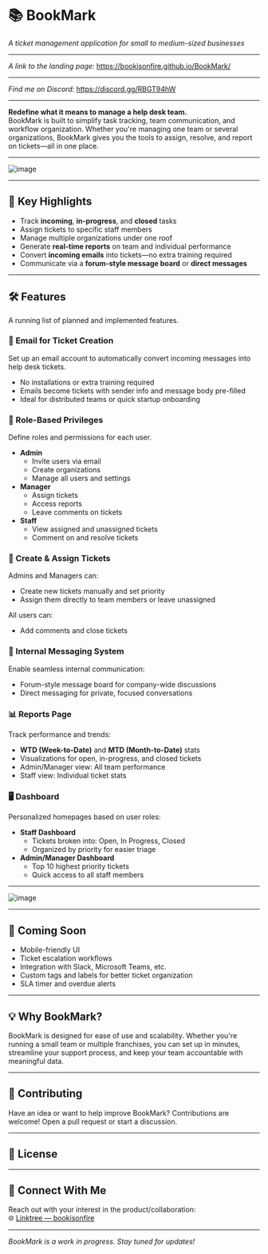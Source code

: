 # 📚 BookMark
*A ticket management application for small to medium-sized businesses*

---

*A link to the landing page:*
https://bookisonfire.github.io/BookMark/

---

*Find me on Discord:*
https://discord.gg/RBGT94hW

---

**Redefine what it means to manage a help desk team.**  
BookMark is built to simplify task tracking, team communication, and workflow organization. Whether you're managing one team or several organizations, BookMark gives you the tools to assign, resolve, and report on tickets—all in one place.

---

![image](https://github.com/user-attachments/assets/9033059f-231b-4c25-b954-26974919fded) 

---

## 🚀 Key Highlights

- Track **incoming**, **in-progress**, and **closed** tasks
- Assign tickets to specific staff members
- Manage multiple organizations under one roof
- Generate **real-time reports** on team and individual performance
- Convert **incoming emails** into tickets—no extra training required
- Communicate via a **forum-style message board** or **direct messages**

---

## 🛠️ Features

A running list of planned and implemented features.

### 📩 Email for Ticket Creation
Set up an email account to automatically convert incoming messages into help desk tickets.

- No installations or extra training required
- Emails become tickets with sender info and message body pre-filled
- Ideal for distributed teams or quick startup onboarding

### 🔐 Role-Based Privileges

Define roles and permissions for each user.

- **Admin**
  - Invite users via email
  - Create organizations
  - Manage all users and settings
- **Manager**
  - Assign tickets
  - Access reports
  - Leave comments on tickets
- **Staff**
  - View assigned and unassigned tickets
  - Comment on and resolve tickets

### 📝 Create & Assign Tickets
Admins and Managers can:

- Create new tickets manually and set priority
- Assign them directly to team members or leave unassigned

All users can:

- Add comments and close tickets

### 💬 Internal Messaging System
Enable seamless internal communication:

- Forum-style message board for company-wide discussions
- Direct messaging for private, focused conversations

### 📊 Reports Page

Track performance and trends:

- **WTD (Week-to-Date)** and **MTD (Month-to-Date)** stats
- Visualizations for open, in-progress, and closed tickets
- Admin/Manager view: All team performance
- Staff view: Individual ticket stats

### 🖥️ Dashboard

Personalized homepages based on user roles:

- **Staff Dashboard**
  - Tickets broken into: Open, In Progress, Closed
  - Organized by priority for easier triage
- **Admin/Manager Dashboard**
  - Top 10 highest priority tickets
  - Quick access to all staff members

---

![image](https://github.com/user-attachments/assets/6bf00205-11d2-48e4-8d01-54b299bd4493)

---

## 📌 Coming Soon

- Mobile-friendly UI
- Ticket escalation workflows
- Integration with Slack, Microsoft Teams, etc.
- Custom tags and labels for better ticket organization
- SLA timer and overdue alerts

---

## 💡 Why BookMark?

BookMark is designed for ease of use and scalability. Whether you're running a small team or multiple franchises, you can set up in minutes, streamline your support process, and keep your team accountable with meaningful data.

---

## 🧠 Contributing

Have an idea or want to help improve BookMark? Contributions are welcome! Open a pull request or start a discussion.

---

## 📄 License


---

## 🔗 Connect With Me

Reach out with your interest in the product/collaboration:  
🌐 [Linktree — bookisonfire](https://linktr.ee/bookisonfire)

---

*BookMark is a work in progress. Stay tuned for updates!*







